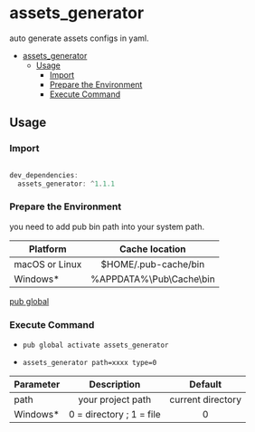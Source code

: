 # assets_generator

auto generate assets configs in yaml.

- [assets_generator](#assetsgenerator)
  - [Usage](#usage)
    - [Import](#import)
    - [Prepare the Environment](#prepare-the-environment)
    - [Execute Command](#execute-command)

## Usage

### Import

```dart

dev_dependencies:
  assets_generator: ^1.1.1 

```

###  Prepare the Environment

you need to add pub bin path into your system path.
	
| Platform       |     Cache  location     |
| -------------- | :---------------------: |
| macOS or Linux |  $HOME/.pub-cache/bin   |
| Windows*       | %APPDATA%\Pub\Cache\bin |

[pub global](https://dart.dev/tools/pub/cmd/pub-global)

### Execute Command

- `pub global activate assets_generator`

- `assets_generator path=xxxx type=0`

| Parameter |       Description        |      Default      |
| --------- | :----------------------: | :---------------: |
| path      |    your project path     | current directory |
| Windows*  | 0 = directory ; 1 = file |         0         |